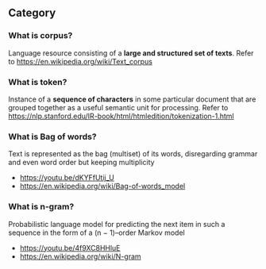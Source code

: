 ## Category

### What is corpus?
Language resource consisting of a **large and structured set of texts**. Refer to https://en.wikipedia.org/wiki/Text_corpus

### What is token?
Instance of a **sequence of characters** in some particular document that are grouped together as a useful semantic unit for processing. Refer to https://nlp.stanford.edu/IR-book/html/htmledition/tokenization-1.html

### What is Bag of words?
Text is represented as the bag (multiset) of its words, disregarding grammar and even word order but keeping multiplicity
- https://youtu.be/dKYFfUtij_U
- https://en.wikipedia.org/wiki/Bag-of-words_model

### What is n-gram?
Probabilistic language model for predicting the next item in such a sequence in the form of a (n − 1)–order Markov model
- https://youtu.be/4f9XC8HHluE
- https://en.wikipedia.org/wiki/N-gram
